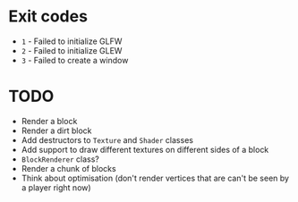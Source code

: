 # Exit codes

- `1` - Failed to initialize GLFW
- `2` - Failed to initialize GLEW
- `3` - Failed to create a window

# TODO

- Render a block
- Render a dirt block
- Add destructors to `Texture` and `Shader` classes
- Add support to draw different textures on different sides of a block
- `BlockRenderer` class?
- Render a chunk of blocks
- Think about optimisation (don't render vertices that are can't be seen by a player right now)